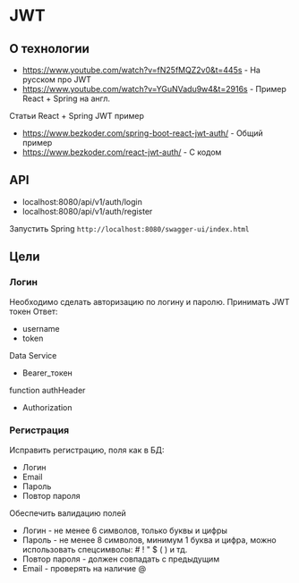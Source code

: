 # JWT
## О технологии
- https://www.youtube.com/watch?v=fN25fMQZ2v0&t=445s - На русском про JWT
- https://www.youtube.com/watch?v=YGuNVadu9w4&t=2916s - Пример React + Spring на англ.
 
Статьи React + Spring JWT пример
- https://www.bezkoder.com/spring-boot-react-jwt-auth/ - Общий пример
- https://www.bezkoder.com/react-jwt-auth/ - С кодом

## API
- localhost:8080/api/v1/auth/login 
- localhost:8080/api/v1/auth/register

Запустить Spring
`http://localhost:8080/swagger-ui/index.html`
## Цели
### Логин
Необходимо сделать авторизацию по логину и паролю. Принимать JWT токен
Ответ:
- username
- token

Data Service
- Bearer_токен

function authHeader
- Authorization
### Регистрация
Исправить регистрацию, поля как в БД:
- Логин
- Email
- Пароль
- Повтор пароля 

Обеспечить валидацию полей
- Логин - не менее 6 символов, только буквы и цифры
- Пароль - не менее 8 символов, минимум 1 буква и цифра, можно использовать спецсимволы: # ! " $ ( ) и тд.
- Повтор пароля - должен совпадать с предыдущим
- Email - проверять на наличие @
